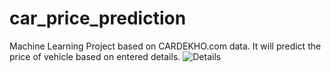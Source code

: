 # car_price_prediction
Machine Learning Project based on CARDEKHO.com data. It will predict the price of vehicle based on entered details.
![Details](http://lmsotfy.com/so.png)
